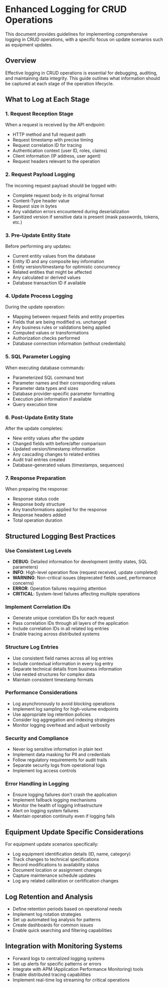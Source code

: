 # Enhanced Logging for CRUD Operations

This document provides guidelines for implementing comprehensive logging in CRUD operations, with a specific focus on update scenarios such as equipment updates.

## Overview

Effective logging in CRUD operations is essential for debugging, auditing, and maintaining data integrity. This guide outlines what information should be captured at each stage of the operation lifecycle.

## What to Log at Each Stage

### 1. Request Reception Stage

When a request is received by the API endpoint:
- HTTP method and full request path
- Request timestamp with precise timing
- Request correlation ID for tracing
- Authentication context (user ID, roles, claims)
- Client information (IP address, user agent)
- Request headers relevant to the operation

### 2. Request Payload Logging

The incoming request payload should be logged with:
- Complete request body in its original format
- Content-Type header value
- Request size in bytes
- Any validation errors encountered during deserialization
- Sanitized version if sensitive data is present (mask passwords, tokens, etc.)

### 3. Pre-Update Entity State

Before performing any updates:
- Current entity values from the database
- Entity ID and any composite key information
- Entity version/timestamp for optimistic concurrency
- Related entities that might be affected
- Any calculated or derived values
- Database transaction ID if available

### 4. Update Process Logging

During the update operation:
- Mapping between request fields and entity properties
- Fields that are being modified vs. unchanged
- Any business rules or validations being applied
- Computed values or transformations
- Authorization checks performed
- Database connection information (without credentials)

### 5. SQL Parameter Logging

When executing database commands:
- Parameterized SQL command text
- Parameter names and their corresponding values
- Parameter data types and sizes
- Database provider-specific parameter formatting
- Execution plan information if available
- Query execution time

### 6. Post-Update Entity State

After the update completes:
- New entity values after the update
- Changed fields with before/after comparison
- Updated version/timestamp information
- Any cascading changes to related entities
- Audit trail entries created
- Database-generated values (timestamps, sequences)

### 7. Response Preparation

When preparing the response:
- Response status code
- Response body structure
- Any transformations applied for the response
- Response headers added
- Total operation duration

## Structured Logging Best Practices

### Use Consistent Log Levels

- **DEBUG**: Detailed information for development (entity states, SQL parameters)
- **INFO**: High-level operation flow (request received, update completed)
- **WARNING**: Non-critical issues (deprecated fields used, performance concerns)
- **ERROR**: Operation failures requiring attention
- **CRITICAL**: System-level failures affecting multiple operations

### Implement Correlation IDs

- Generate unique correlation IDs for each request
- Pass correlation IDs through all layers of the application
- Include correlation IDs in all related log entries
- Enable tracing across distributed systems

### Structure Log Entries

- Use consistent field names across all log entries
- Include contextual information in every log entry
- Separate technical details from business information
- Use nested structures for complex data
- Maintain consistent timestamp formats

### Performance Considerations

- Log asynchronously to avoid blocking operations
- Implement log sampling for high-volume endpoints
- Use appropriate log retention policies
- Consider log aggregation and indexing strategies
- Monitor logging overhead and adjust verbosity

### Security and Compliance

- Never log sensitive information in plain text
- Implement data masking for PII and credentials
- Follow regulatory requirements for audit trails
- Separate security logs from operational logs
- Implement log access controls

### Error Handling in Logging

- Ensure logging failures don't crash the application
- Implement fallback logging mechanisms
- Monitor the health of logging infrastructure
- Alert on logging system failures
- Maintain operation continuity even if logging fails

## Equipment Update Specific Considerations

For equipment update scenarios specifically:
- Log equipment identification details (ID, name, category)
- Track changes to technical specifications
- Record modifications to availability status
- Document location or assignment changes
- Capture maintenance schedule updates
- Log any related calibration or certification changes

## Log Retention and Analysis

- Define retention periods based on operational needs
- Implement log rotation strategies
- Set up automated log analysis for patterns
- Create dashboards for common issues
- Enable quick searching and filtering capabilities

## Integration with Monitoring Systems

- Forward logs to centralized logging systems
- Set up alerts for specific patterns or errors
- Integrate with APM (Application Performance Monitoring) tools
- Enable distributed tracing capabilities
- Implement real-time log streaming for critical operations